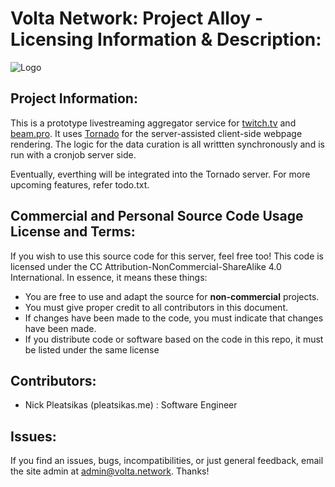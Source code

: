 # Volta Network: Project Alloy - Licensing Information & Description:

![Logo](http://i.imgur.com/FDQOtJr.png)

## Project Information:
This is a prototype livestreaming aggregator service for [twitch.tv](https://twitch.tv) and [beam.pro](https://beam.[pro).
It uses [Tornado](http://tornadoweb.org) for the server-assisted client-side webpage rendering. The logic for the data curation is all
writtten synchronously and is run with a cronjob server side.

Eventually, everthing will be integrated into the Tornado server. For more upcoming features, refer todo.txt.

## Commercial and Personal Source Code Usage License and Terms:
If you wish to use this source code for this server, feel free too! This code is licensed under the CC Attribution-NonCommercial-ShareAlike 4.0 International. 
In essence, it means these things:

- You are free to use and adapt the source for **non-commercial** projects.
- You must give proper credit to all contributors in this document.
- If changes have been made to the code, you must indicate that changes have been made.
- If you distribute code or software based on the code in this repo, it must be listed under the same license

## Contributors:
- Nick Pleatsikas (pleatsikas.me) : Software Engineer

## Issues:
If you find an issues, bugs, incompatibilities, or just general feedback, email the site admin at
admin@volta.network. Thanks!